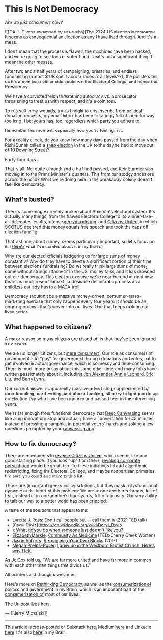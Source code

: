 # This Is Not Democracy

*Are we just consumers now?* 

![[DALL-E voter swamped by ads.webp]]The 2024 US election is tomorrow. It seems as consequential an election as any I have lived through. And it's a mess. 

I don't mean that the process is flawed, the machines have been hacked, and we're going to see tons of voter fraud. That's not a significant thing. I mean the other messes. 

After two and a half years of campaigning, primaries, and endless fundraising (almost $16B spent across races at all levels??), the pollsters tell us it's a coin toss: either side could win the Electoral College, and hence the Presidency. 

We have a convicted felon threatening autocracy vs. a prosecutor threatening to treat us with respect, and it's a coin toss. 

To rub salt in my wounds, try as I might to unsubscribe from political donation requests, my email inbox has been irritatingly full of them for way too long. I bet yours has, too, regardless which party you adhere to. 

Remember this moment, especially how you're feeling in it. 

For a reality check, do you know how many days passed from the day when Rishi Sunak called a [snap election](https://en.wikipedia.org/wiki/2024_United_Kingdom_general_election) in the UK to the day he had to move out of 10 Downing Street? 

Forty-four days. 

That is all. Not quite a month and a half had passed, and Keir Starmer was moving in to the Prime Minister's quarters. This from our stodgy ancestors across the pond? What we're doing here in the breakaway colony doesn't feel like democracy. 

## What's busted?

There's something extremely broken about America's electoral system. It's actually many things, from the flawed Electoral College to its winner-take-all-delegates results, intense [gerrymandering](https://bra.in/6pxJmK), and [Citizens United](http://en.wikipedia.org/wiki/Citizens_United_v._Federal_Election_Commission), in which SCOTUS declared that money equals free speech and took the caps off election funding. 

That last one, about money, seems particularly important, so let's focus on it. ([Here's](https://bra.in/8qnwm9) what I've curated about it in my Brain.)

Why are our elected officials badgering us for large sums of money constantly? Why do they have to devote a significant portion of their time between elections fundraising? Do we really think large sums of money come without strings attached? In the US, money talks, and it has drowned out our democracy. This election exercise we're near the end of right now bears as much resemblance to a desirable democratic process as a childless cat lady has to a MAGA troll. 

Democracy shouldn't be a massive money-driven, consumer-mass-marketing exercise that only happens every four years. It should be an ongoing process that's woven into our lives. One that keeps making our lives better. 
## What happened to citizens? 

A major reason so many citizens are pissed off is that they've been ignored as citizens. 

We are no longer citizens, but [mere consumers](https://bra.in/8vBzBa). Our role as consumers of government is to "pay" for government through donations and votes, not to get involved in actual governance, which is so messy and time-consuming. There is much more to say about this some other time, and many folks have written passionately about it, including [Jon Alexander](https://www.amazon.com/Citizens-Why-Key-Fixing-Everything-ebook/dp/B09QLP74TC/jerrymichalskisr), [Annie Leonard](https://www.amazon.com/Citizens-Why-Key-Fixing-Everything-ebook/dp/B09QLP74TC/jerrymichalskisr), [Eric Liu](https://www.theatlantic.com/politics/archive/2012/05/democracy-is-for-amateurs-why-we-need-more-citizen-citizens/256818/), and [Barry Lynn](https://www.youtube.com/watch?v=dHyzZ0_Le30). 

Our current answer is apparently massive advertising, supplemented by door-knocking, card-writing, and phone-banking, all to try to light people up on Election Day who have been ignored and passed over in the intervening years. 

We're far enough from functional democracy that [Deep Canvassing](https://bra.in/6pJ8Lg) seems like a big innovation: Stop and actually have a conversation for 45 minutes, instead of pressing a pamphlet in potential voters' hands and asking a few questions prompted by your [canvassing app](https://theconnector.substack.com/p/slouching-to-election-day-with-minivan).  
## How to fix democracy?

There are movements to [reverse Citizens United](https://bra.in/6j4yBG), which seems like one good starting place. If you look "up" from there, [revoking corporate personhood](https://bra.in/3qnwm9) would be great, too. To these initiatives I'd add algorithmic redistricting, fixing the Electoral College, and maybe nonpartisan primaries. I'm sure you could add more to this list. 

Those are (important) geeky policy solutions, but they mask a dysfunctional dynamic at the heart of this problem: We are at one another's throats, full of fear, instead of in one another's back yards, full of curiosity. Our very ability to talk our way to a better world has been crippled. 

A taste of the solutions that appeal to me: 

- [Loretta J. Ross](https://en.wikipedia.org/wiki/Loretta_Ross): [Don't call people out -- call them in](https://www.youtube.com/watch?v=xw_720iQDss) (2021 TED talk) 
- [Daryl Davis](https://en.wikipedia.org/wiki/Daryl_Davis
- ): [What do you do when someone just doesn't like you?](https://www.youtube.com/watch?v=Y4gly9n9RBo) 
- [Elizabeth Markle](https://www.linkedin.com/in/elizabeth-markle-0918ab47/): [Community As Medicine](https://www.youtube.com/watch?v=cyNLd746V_o) (TEDxCherry Creek Women) 
- [Jason Roberts](https://www.linkedin.com/in/jason-roberts-5780863/): [Reimagining Your Own Blocks](http://www.youtube.com/watch?v=Iciuh5pbnsI) (2012) 
- [Megan Phelps-Roper](https://en.wikipedia.org/wiki/Megan_Phelps-Roper): [I grew up in the Westboro Baptist Church. Here's why I left](https://www.youtube.com/watch?v=bVV2Zk88beY). 

As Jo Cox told us, “We are far more united and have far more in common with each other than things that divide us.” 

All pointers and thoughts welcome. 

Here's more on [Rethinking Democracy](https://bra.in/4pWwgo), as well as the [consumerization of politics and government](https://bra.in/2qaQGE) in my Brain, which is an important part of the [consumerization of](https://bra.in/2joMDY) most of our lives. 

The Ur-post lives [here](https://wiki.openglobalmind.com/projects/jerry's_nuggets/this_is_not_democracy). 

— [[Jerry Michalski]] 

--- 
This article is cross-posted on Substack [here](), Medium [here]() and LinkedIn [here](). It's also [here](https://bra.in/8jXmQy) in my Brain. 
